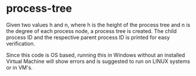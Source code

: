 # process-tree
Given two values h and n, where h is the height of the process tree and n is the degree of each process node,
a process tree is created. The child process ID and the respective parent process ID is printed for easy
verification.

Since this code is OS based, running this in Windows without an installed Virtual Machine will show errors and
is suggested to run on LINUX systems or in VM's.
